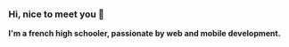 ### Hi, nice to meet you 👋

__I'm a french high schooler, passionate by web and mobile development.__
